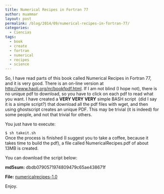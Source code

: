 ```yaml
---
title: Numerical Recipes in Fortran 77
author: muammar
layout: post
permalink: /blog/2014/09/numerical-recipes-in-fortran-77/
categories:
  - Ciencias
tags:
  - book
  - create
  - fortran
  - numerical
  - recipes
  - science
---
```

So, I have read parts of this book called Numerical Recipes in Fortran 77, and it is very good. There is an on-line version at <a href="http://www.haoli.org/nr/bookfpdf.html" target="_blank">http://www.haoli.org/nr/bookfpdf.html</a>. If I am not blind (I hope not), there is no unique pdf to download, so you have to click on each pdf to read what you want. I have created a **VERY VERY VERY** simple BASH script  (did I say it is a simple script?) that download all the pdf files with wget, and then using ghostscript creates an unique PDF. This may be trivial (it is indeed) for some people, and not that trivial for others.

You just have to execute:

`$ sh takeit.sh`  
Once the process is finished (I suggest you to take a coffee, because it takes time to build the pdf), a file called NumericalRecipes.pdf of about 13MB is created.

You can download the script below:

**md5sum:** dbdb0790571974809479c65ae438671f

**File:** [numericalrecipes-1.0][1]

Enjoy.

 [1]: http://muammar.me/blog/wp-content/uploads/2014/09/numericalrecipes-1.0.zip